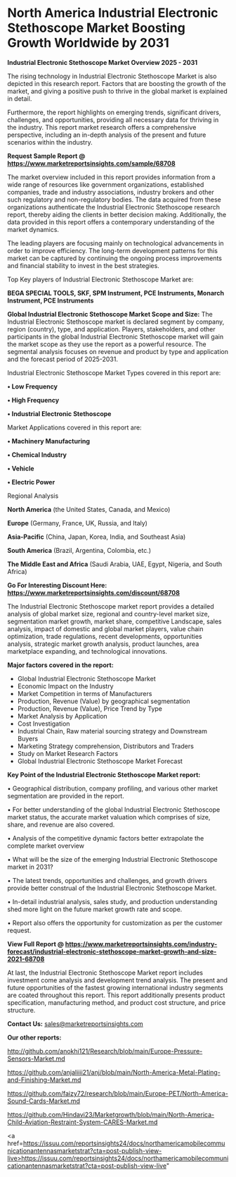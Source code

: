 # North America Industrial Electronic Stethoscope Market Boosting Growth Worldwide by 2031

<Strong> Industrial Electronic Stethoscope Market Overview 2025 - 2031</strong>

The rising technology in Industrial Electronic Stethoscope Market is also depicted in this research report. Factors that are boosting the growth of the market, and giving a positive push to thrive in the global market is explained in detail.

Furthermore, the report highlights on emerging trends, significant drivers, challenges, and opportunities, providing all necessary data for thriving in the industry. This report market research offers a comprehensive perspective, including an in-depth analysis of the present and future scenarios within the industry.

<strong>Request Sample Report @ <a href=https://www.marketreportsinsights.com/sample/68708>https://www.marketreportsinsights.com/sample/68708</a></strong>

The market overview included in this report provides information from a wide range of resources like government organizations, established companies, trade and industry associations, industry brokers and other such regulatory and non-regulatory bodies. The data acquired from these organizations authenticate the Industrial Electronic Stethoscope research report, thereby aiding the clients in better decision making. Additionally, the data provided in this report offers a contemporary understanding of the market dynamics.

The leading players are focusing mainly on technological advancements in order to improve efficiency. The long-term development patterns for this market can be captured by continuing the ongoing process improvements and financial stability to invest in the best strategies.

Top Key players of Industrial Electronic Stethoscope Market are:

<strong>BEGA SPECIAL TOOLS, SKF, SPM Instrument, PCE Instruments, Monarch Instrument, PCE Instruments</strong>

<strong><b>Global Industrial Electronic Stethoscope Market Scope and Size:</b></strong>
The Industrial Electronic Stethoscope market is declared segment by company, region (country), type, and application. Players, stakeholders, and other participants in the global Industrial Electronic Stethoscope market will gain the market scope as they use the report as a powerful resource. The segmental analysis focuses on revenue and product by type and application and the forecast period of 2025-2031.

Industrial Electronic Stethoscope Market Types covered in this report are:

<strong>• Low Frequency

• High Frequency

• Industrial Electronic Stethoscope</strong>

Market Applications covered in this report are:

<strong>• Machinery Manufacturing

• Chemical Industry

• Vehicle

• Electric Power</strong> 

Regional Analysis

<strong>North America</strong> (the United States, Canada, and Mexico)

<strong>Europe</strong> (Germany, France, UK, Russia, and Italy)

<strong>Asia-Pacific</strong> (China, Japan, Korea, India, and Southeast Asia)

<strong>South America</strong> (Brazil, Argentina, Colombia, etc.)

<strong>The Middle East and Africa</strong> (Saudi Arabia, UAE, Egypt, Nigeria, and South Africa)

<strong>Go For Interesting Discount Here: <a href=https://www.marketreportsinsights.com/discount/68708>https://www.marketreportsinsights.com/discount/68708</a></strong>

The Industrial Electronic Stethoscope market report provides a detailed analysis of global market size, regional and country-level market size, segmentation market growth, market share, competitive Landscape, sales analysis, impact of domestic and global market players, value chain optimization, trade regulations, recent developments, opportunities analysis, strategic market growth analysis, product launches, area marketplace expanding, and technological innovations.

<strong><b>Major factors covered in the report:</b></strong>
<ul>
  <li>Global Industrial Electronic Stethoscope Market </li>
  <li>Economic Impact on the Industry</li>
  <li>Market Competition in terms of Manufacturers</li>
  <li>Production, Revenue (Value) by geographical segmentation</li>
  <li>Production, Revenue (Value), Price Trend by Type</li>
  <li>Market Analysis by Application</li>
  <li>Cost Investigation</li>
  <li>Industrial Chain, Raw material sourcing strategy and Downstream Buyers</li>
  <li>Marketing Strategy comprehension, Distributors and Traders</li>
  <li>Study on Market Research Factors</li>
  <li>Global Industrial Electronic Stethoscope Market Forecast</li>
</ul>

<strong><b>Key Point of the Industrial Electronic Stethoscope Market report:</b></strong>

• Geographical distribution, company profiling, and various other market segmentation are provided in the report.

• For better understanding of the global Industrial Electronic Stethoscope market status, the accurate market valuation which comprises of size, share, and revenue are also covered.

• Analysis of the competitive dynamic factors better extrapolate the complete market overview

• What will be the size of the emerging Industrial Electronic Stethoscope market in 2031?

• The latest trends, opportunities and challenges, and growth drivers provide better construal of the Industrial Electronic Stethoscope Market.

• In-detail industrial analysis, sales study, and production understanding shed more light on the future market growth rate and scope.

• Report also offers the opportunity for customization as per the customer request.

<strong><b>View Full Report @ <a href=https://www.marketreportsinsights.com/industry-forecast/industrial-electronic-stethoscope-market-growth-and-size-2021-68708>https://www.marketreportsinsights.com/industry-forecast/industrial-electronic-stethoscope-market-growth-and-size-2021-68708</a></b></strong>


At last, the Industrial Electronic Stethoscope Market report includes investment come analysis and development trend analysis. The present and future opportunities of the fastest growing international industry segments are coated throughout this report. This report additionally presents product specification, manufacturing method, and product cost structure, and price structure.

<strong>Contact Us:</strong>
sales@marketreportsinsights.com

<strong>Our other reports:</strong>

<a href=http://github.com/anokhi121/Research/blob/main/Europe-Pressure-Sensors-Market.md>http://github.com/anokhi121/Research/blob/main/Europe-Pressure-Sensors-Market.md</a>

<a href=https://github.com/anjaliiii21/anj/blob/main/North-America-Metal-Plating-and-Finishing-Market.md>https://github.com/anjaliiii21/anj/blob/main/North-America-Metal-Plating-and-Finishing-Market.md</a>

<a href=https://github.com/faizy72/research/blob/main/Europe-PET/North-America-Sound-Cards-Market.md>https://github.com/faizy72/research/blob/main/Europe-PET/North-America-Sound-Cards-Market.md</a>

<a href=https://github.com/Hindavi23/Marketgrowth/blob/main/North-America-Child-Aviation-Restraint-System-CARES-Market.md>https://github.com/Hindavi23/Marketgrowth/blob/main/North-America-Child-Aviation-Restraint-System-CARES-Market.md</a>

<a href=https://issuu.com/reportsinsights24/docs/northamericamobilecommunicationantennasmarketstrat?cta=post-publish-view-live>https://issuu.com/reportsinsights24/docs/northamericamobilecommunicationantennasmarketstrat?cta=post-publish-view-live</a>"
